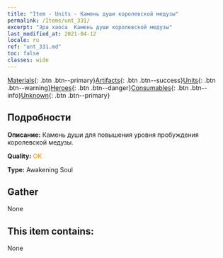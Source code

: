 ```yaml
---
title: "Item - Units - Камень души королевской медузы"
permalink: /Items/unt_331/
excerpt: "Эра хаоса  Камень души королевской медузы"
last_modified_at: 2021-04-12
locale: ru
ref: "unt_331.md"
toc: false
classes: wide
---
```

 [Materials](/ru/Items/){: .btn .btn--primary}[Artifacts](/ru/Items/Artifacts/){: .btn .btn--success}[Units](/ru/Items/Units/){: .btn .btn--warning}[Heroes](/ru/Items/Heroes/){: .btn .btn--danger}[Consumables](/ru/Items/Consumables/){: .btn .btn--info}[Unknown](/ru/Items/Unknown/){: .btn .btn--primary}

## Подробности
 **Описание:** Камень души для повышения уровня пробуждения королевской медузы.

 **Quality:** <span style="color: #FF8C00">OK</span>

 **Type:** Awakening Soul

## Gather

  None

## This item contains:

  None

